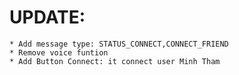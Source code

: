 
# UPDATE:
	* Add message type: STATUS_CONNECT,CONNECT_FRIEND 
	* Remove voice funtion
	* Add Button Connect: it connect user Minh Tham
	